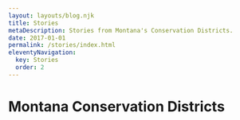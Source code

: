 ```yaml
---
layout: layouts/blog.njk
title: Stories
metaDescription: Stories from Montana's Conservation Districts.
date: 2017-01-01
permalink: /stories/index.html
eleventyNavigation:
  key: Stories
  order: 2
---
```

# Montana Conservation Districts